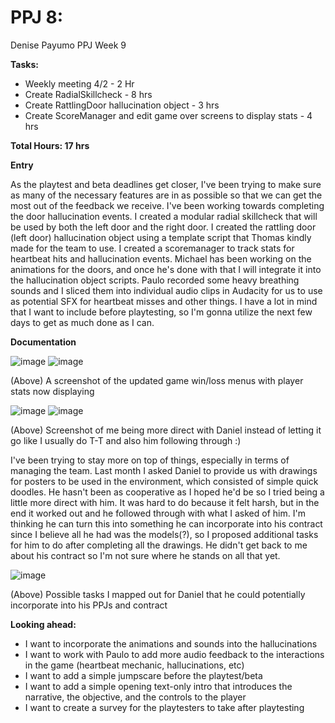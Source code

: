 # PPJ 8: 
Denise Payumo PPJ Week 9

**Tasks:**

- Weekly meeting 4/2 - 2 Hr
- Create RadialSkillcheck - 8 hrs
- Create RattlingDoor hallucination object - 3 hrs
- Create ScoreManager and edit game over screens to display stats - 4 hrs

**Total Hours: 17 hrs**

**Entry** 

As the playtest and beta deadlines get closer, I've been trying to make sure as many of the necessary features are in as possible so that we can get the most out of the feedback we receive. I've been working towards completing the door hallucination events. I created a modular radial skillcheck that will be used by both the left door and the right door. I created the rattling door (left door) hallucination object using a template script that Thomas kindly made for the team to use. I created a scoremanager to track stats for heartbeat hits and hallucination events. Michael has been working on the animations for the doors, and once he's done with that I will integrate it into the hallucination object scripts. Paulo recorded some heavy breathing sounds and I sliced them into individual audio clips in Audacity for us to use as potential SFX for heartbeat misses and other things. I have a lot in mind that I want to include before playtesting, so I'm gonna utilize the next few days to get as much done as I can.

**Documentation**


![image](https://github.com/user-attachments/assets/a790b067-358b-437d-ada9-456f7f1dda4a)
![image](https://github.com/user-attachments/assets/f2b2757e-388a-4de1-8b56-f509751a9623)

(Above) A screenshot of the updated game win/loss menus with player stats now displaying

![image](https://github.com/user-attachments/assets/d452193f-ec9f-4cb9-94d1-cb79d1d76646) ![image](https://github.com/user-attachments/assets/ad7a821b-9e02-4d36-be64-7fd27ba0c225)


(Above) Screenshot of me being more direct with Daniel instead of letting it go like I usually do T-T and also him following through :)

I've been trying to stay more on top of things, especially in terms of managing the team. Last month I asked Daniel to provide us with drawings for posters to be used in the environment, which consisted of simple quick doodles. He hasn't been as cooperative as I hoped he'd be so I tried being a little more direct with him. It was hard to do because it felt harsh, but in the end it worked out and he followed through with what I asked of him. I'm thinking he can turn this into something he can incorporate into his contract since I believe all he had was the models(?), so I proposed additional tasks for him to do after completing all the drawings. He didn't get back to me about his contract so I'm not sure where he stands on all that yet.

![image](https://github.com/user-attachments/assets/ce1f5d75-6f4c-4664-b113-215b49e7cd85)

(Above) Possible tasks I mapped out for Daniel that he could potentially incorporate into his PPJs and contract

**Looking ahead:**
- I want to incorporate the animations and sounds into the hallucinations
- I want to work with Paulo to add more audio feedback to the interactions in the game (heartbeat mechanic, hallucinations, etc)
- I want to add a simple jumpscare before the playtest/beta
- I want to add a simple opening text-only intro that introduces the narrative, the objective, and the controls to the player
- I want to create a survey for the playtesters to take after playtesting
